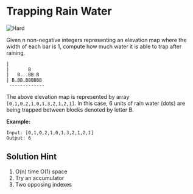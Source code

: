 # Trapping Rain Water

![Hard](https://img.shields.io/badge/Difficulty-Hard-red)

Given n non-negative integers representing an elevation map where the width of each bar is 1, compute how much water it is able to trap after raining.

```
|
|       B
|   B...BB.B
| B.BB.BBBBBB
 -------------
```

The above elevation map is represented by array `[0,1,0,2,1,0,1,3,2,1,2,1]`. In this case, 6 units of rain water (dots) are being trapped between blocks denoted by letter B.

**Example:**
```
Input: [0,1,0,2,1,0,1,3,2,1,2,1]
Output: 6
```

## Solution Hint
1. O(n) time O(1) space
2. Try an accumulator
3. Two opposing indexes